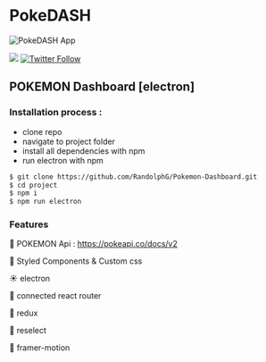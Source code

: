 # PokeDASH 
![PokeDASH App](https://github.com/RandolphG/Pokemon-Dashboard//blob/main/public/_pokemon.gif?raw=true)


<a href="https://discord.gg/Xfa6xgr2Zf"><img src="https://img.shields.io/badge/discord-join-7289DA.svg" /></a>
[![Twitter Follow](https://img.shields.io/twitter/follow/poplogics.svg?style=social)](https://twitter.com/poplogics)
## POKEMON Dashboard [electron]

### Installation process :

- clone repo
- navigate to project folder
- install all dependencies with npm
- run electron with npm 


```bash
$ git clone https://github.com/RandolphG/Pokemon-Dashboard.git
$ cd project
$ npm i
$ npm run electron 
```
### Features
💪 POKEMON Api : https://pokeapi.co/docs/v2

💎  Styled Components & Custom css

☀️ electron

🔧 connected react router

🔋 redux
    
🧛 reselect

🦝 framer-motion


